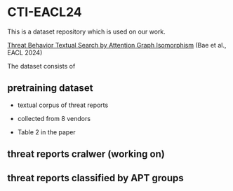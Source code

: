 # CTI-EACL24

This is a dataset repository which is used on our work. 

[Threat Behavior Textual Search by Attention Graph Isomorphism](https://aclanthology.org/2024.eacl-long.160) (Bae et al., EACL 2024)

The dataset consists of 

 ## pretraining dataset 

 - textual corpus of threat reports

 - collected from 8 vendors

 - Table 2 in the paper 

 ## threat reports cralwer (working on)

 ## threat reports classified by APT groups
